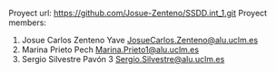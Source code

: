 Proyect url: <https://github.com/Josue-Zenteno/SSDD.int_1.git>
Proyect members:

1. Josue Carlos Zenteno Yave <JosueCarlos.Zenteno@alu.uclm.es>
2. Marina Prieto Pech <Marina.Prieto1@alu.uclm.es>
3. Sergio Silvestre Pavón 3 <Sergio.Silvestre@alu.uclm.es>
